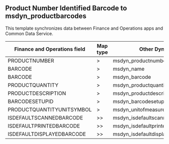 ## Product Number Identified Barcode to msdyn_productbarcodes

This template synchronizes data between Finance and Operations apps and Common Data Service.

Finance and Operations field | Map type | Other Dynamics 365 field | Default value
---|---|---|---
PRODUCTNUMBER | > | msdyn_productnumberid.msdyn_productnumber | 
BARCODE | > | msdyn_name | 
BARCODE | > | msdyn_barcode | 
PRODUCTQUANTITY | > | msdyn_productquantity | 
PRODUCTDESCRIPTION | > | msdyn_productdescription | 
BARCODESETUPID | > | msdyn_barcodesetupid | 
PRODUCTQUANTITYUNITSYMBOL | > | msdyn_unitofmeasureid.msdyn_symbol | 
ISDEFAULTSCANNEDBARCODE | >> | msdyn_isdefaultscannedbarcode | 
ISDEFAULTPRINTEDBARCODE | >> | msdyn_isdefaultprintedbarcode | 
ISDEFAULTDISPLAYEDBARCODE | >> | msdyn_isdefaultdisplayedbarcode | 
